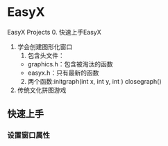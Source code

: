 # EasyX
EasyX Projects
0. 快速上手EasyX
   1. 学会创建图形化窗口
      1. 包含头文件：
        - graphics.h：包含被淘汰的函数
        - easyx.h：只有最新的函数
      2. 两个函数:initgraph(int x, int y, int ) closegraph()
1. 传统文化拼图游戏


## 快速上手
### 设置窗口属性
